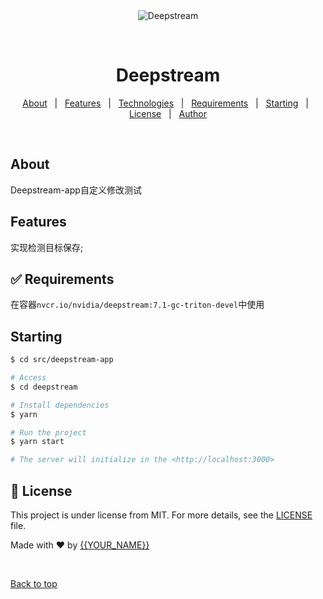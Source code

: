 <div align="center" id="top"> 
  <img src="./.github/app.gif" alt="Deepstream" />

  &#xa0;

  <!-- <a href="https://deepstream.netlify.app">Demo</a> -->
</div>

<h1 align="center">Deepstream</h1>

<p align="center">
  <a href="#dart-about">About</a> &#xa0; | &#xa0; 
  <a href="#sparkles-features">Features</a> &#xa0; | &#xa0;
  <a href="#rocket-technologies">Technologies</a> &#xa0; | &#xa0;
  <a href="#white_check_mark-requirements">Requirements</a> &#xa0; | &#xa0;
  <a href="#checkered_flag-starting">Starting</a> &#xa0; | &#xa0;
  <a href="#memo-license">License</a> &#xa0; | &#xa0;
  <a href="https://github.com/{{YOUR_GITHUB_USERNAME}}" target="_blank">Author</a>
</p>

<br>

## About ##

Deepstream-app自定义修改测试

## Features ##

实现检测目标保存;

## :white_check_mark: Requirements ##

在容器`nvcr.io/nvidia/deepstream:7.1-gc-triton-devel`中使用

## Starting ##

```bash
$ cd src/deepstream-app

# Access
$ cd deepstream

# Install dependencies
$ yarn

# Run the project
$ yarn start

# The server will initialize in the <http://localhost:3000>
```

## :memo: License ##

This project is under license from MIT. For more details, see the [LICENSE](LICENSE.md) file.


Made with :heart: by <a href="https://github.com/{{YOUR_GITHUB_USERNAME}}" target="_blank">{{YOUR_NAME}}</a>

&#xa0;

<a href="#top">Back to top</a>
